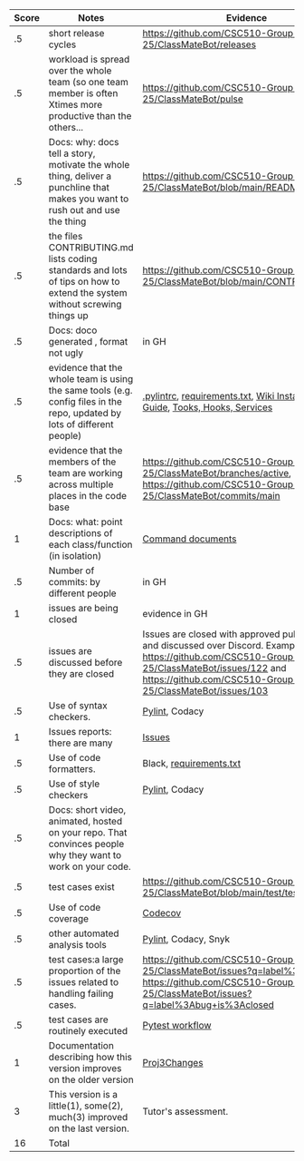 |Score|Notes| Evidence|
|-|-----|---------|
|.5| short release cycles| https://github.com/CSC510-Group-25/ClassMateBot/releases |
|.5| workload is spread over the whole team (so one team member is often Xtimes more productive than the others...| https://github.com/CSC510-Group-25/ClassMateBot/pulse |
|.5|Docs: why: docs tell a story, motivate the whole thing, deliver a punchline that makes you want to rush out and use the thing | https://github.com/CSC510-Group-25/ClassMateBot/blob/main/README.md|
|.5|the files CONTRIBUTING.md lists coding standards and lots of tips on how to extend the system without screwing things up  | https://github.com/CSC510-Group-25/ClassMateBot/blob/main/CONTRIBUTING.md
|.5|Docs: doco generated , format not ugly  | in GH |
|.5|evidence that the whole team is using the same tools (e.g. config files in the repo, updated by lots of different people) | [.pylintrc](https://github.com/CSC510-Group-25/ClassMateBot/blob/main/.pylintrc), [requirements.txt](https://github.com/CSC510-Group-25/ClassMateBot/blob/main/requirements.txt), [Wiki Installation Guide](https://github.com/CSC510-Group-25/ClassMateBot/wiki/Setup-&-Installation-guide), [Tooks, Hooks, Services](https://github.com/CSC510-Group-25/ClassMateBot/wiki/Tools,-Hooks,-and-Services) |
|.5|evidence that the members of the team are working across multiple places in the code base | https://github.com/CSC510-Group-25/ClassMateBot/branches/active, https://github.com/CSC510-Group-25/ClassMateBot/commits/main|
|1|Docs: what: point descriptions of each class/function (in isolation)  | [Command documents](https://github.com/CSC510-Group-25/ClassMateBot/tree/group25-documentation/docs) |
|.5|Number of commits: by different people  | in GH|
|1|issues are being closed | evidence in GH|
|.5|issues are discussed before they are closed | Issues are closed with approved pull requests and discussed over Discord. Examples - https://github.com/CSC510-Group-25/ClassMateBot/issues/122 and https://github.com/CSC510-Group-25/ClassMateBot/issues/103 |
|.5|Use of syntax checkers. | [Pylint](https://github.com/CSC510-Group-25/ClassMateBot/blob/main/.github/workflows/pylint.yml), Codacy |
|1|Issues reports: there are many  | [Issues](https://github.com/CSC510-Group-25/ClassMateBot/issues) |
|.5|Use of code formatters. | Black, [requirements.txt](https://github.com/CSC510-Group-25/ClassMateBot/blob/main/requirements.txt) |
|.5|Use of style checkers | [Pylint](https://github.com/CSC510-Group-25/ClassMateBot/blob/main/.github/workflows/pylint.yml), Codacy |
|.5|Docs: short video, animated, hosted on your repo. That convinces people why they want to work on your code. |  |
|.5|test cases exist  | https://github.com/CSC510-Group-25/ClassMateBot/blob/main/test/test_bot.py |
|.5|Use of code coverage  | [Codecov](https://github.com/CSC510-Group-25/ClassMateBot/blob/main/.github/workflows/main.yml) |
|.5|other automated analysis tools  | [Pylint](https://github.com/CSC510-Group-25/ClassMateBot/blob/main/.github/workflows/pylint.yml), Codacy, Snyk |
|.5|test cases:a large proportion of the issues related to handling failing cases. | https://github.com/CSC510-Group-25/ClassMateBot/issues?q=label%3Atest+ and https://github.com/CSC510-Group-25/ClassMateBot/issues?q=label%3Abug+is%3Aclosed |
|.5|test cases are routinely executed | [Pytest workflow](https://github.com/CSC510-Group-25/ClassMateBot/actions/workflows/pytest.yml) |
|1|Documentation describing how this version improves on the older version| [Proj3Changes](https://github.com/CSC510-Group-25/ClassMateBot/blob/group25-documentation/docs/Project3Changes.md) |
|3|This version is a little(1), some(2), much(3) improved on the last version.|Tutor's assessment.| 
|16| Total|
